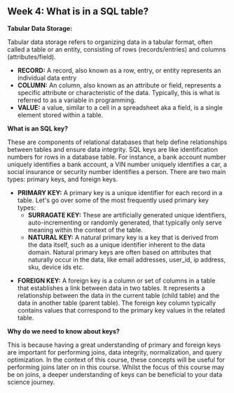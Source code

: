 <h2> Week 4: What is in a SQL table?</h2>

<b>Tabular Data Storage:</b>
<p>Tabular data storage refers to organizing data in a tabular format, often called a table or an entity, consisting of rows (records/entries) and columns (attributes/field).</p>
<ul>
<li><b>RECORD:</b> A record, also known as a row, entry, or entity represents an individual data entry</li>
<li><b>COLUMN:</b> An column, also known as an attribute or field, represents a specific attribute or characteristic of the data. Typically, this is what is referred to as a variable in programming.</li>
<li><b>VALUE:</b> a value, similar to a cell in a spreadsheet aka a field, is a single element stored within a table.</li>
</ul>

<b> What is an SQL key? </b>
<p> These are components of relational databases that help define relationships between tables and ensure data integrity. SQL keys are like identification numbers for rows in a database table. For instance, a bank
account number uniquely identifies a bank account, a VIN number uniquely identifies a car, a social
insurance or security number identifies a person. There are two main types: primary keys, and foreign keys.</p>

<ul><li><b>PRIMARY KEY:</b>
A primary key is a unique identifier for each record in a table. Let's go over some of the most frequently used primary key types:
<ul>
<li><b>SURRAGATE KEY:</b>
  These are artificially generated unique identifiers, auto-incrementing or randomly generated, that typically only serve meaning within the context of the table.
<li><b>NATURAL KEY:</b> A natural primary key is a key that is derived from the data itself, such as a unique identifier inherent to the data domain. 
  Natural primary keys are often based on attributes that naturally occur in the data, like email addresses, user_id, ip address, sku, device ids etc.</li>
</ul></li></ul>

<ul><li><b>FOREIGN KEY:</b>
A foreign key is a column or set of columns in a table that establishes a link between data in two tables.
It represents a relationship between the data in the current table (child table) and the data in another table (parent table).
The foreign key column typically contains values that correspond to the primary key values in the related table.</li></ul>

<b>Why do we need to know about keys?</b>

<p>This is because having a great understanding of primary and foreign keys are important for performing joins,  data integrity, normalization, and query optimization. In the context of this course, these concepts will be  useful for performing joins later on in this course. Whilst the focus of this course may be on joins, a deeper understanding of keys can be beneficial to your data science journey.</p>

